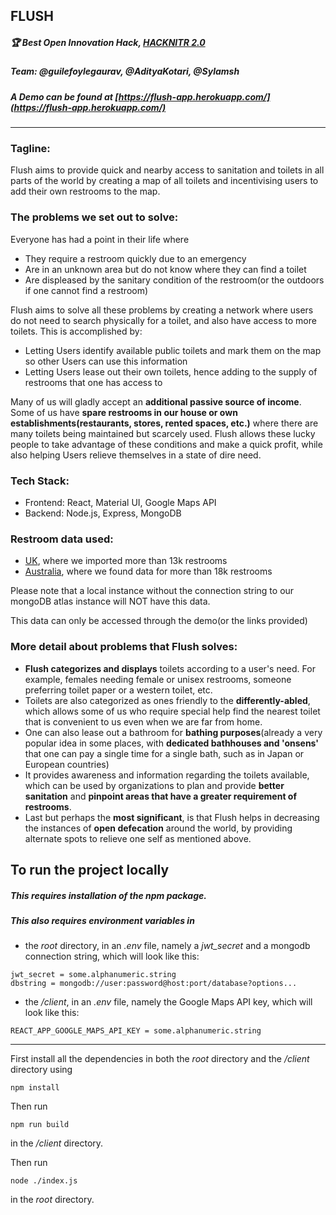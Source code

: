 ## FLUSH
##### 🏆 Best Open Innovation Hack, [HACKNITR 2.0](https://hacknitr2.devfolio.co/submissions?show_winners=true)
##### Team: @guilefoylegaurav, @AdityaKotari, @Sylamsh

##### A Demo can be found at [https://flush-app.herokuapp.com/](https://flush-app.herokuapp.com/)

_______________
### Tagline:
Flush aims to provide quick and nearby access to sanitation and toilets in all parts of the world by creating a map of all toilets and incentivising users to add their own restrooms to the map.
### The problems we set out to solve:
Everyone has had a point in their life where
- They require a restroom quickly due to an emergency
- Are in an unknown area but do not know where they can find a toilet
- Are displeased by the sanitary condition of the restroom(or the outdoors if one cannot find a restroom)

Flush aims to solve all these problems by creating a network where users do not need to search physically for a toilet, and also have access to more toilets. This is accomplished by:
- Letting Users identify available public toilets and mark them on the map so other Users can use this information
- Letting Users lease out their own toilets, hence adding to the supply of restrooms that one has access to

Many of us will gladly accept an **additional passive source of income**. Some of us have **spare restrooms in our house or own establishments(restaurants, stores, rented spaces, etc.)** where there are many toilets being maintained but scarcely used. Flush allows these lucky people to take advantage of these conditions and make a quick profit, while also helping Users relieve themselves in a state of dire need.

### Tech Stack:
- Frontend: React, Material UI, Google Maps API
- Backend: Node.js, Express, MongoDB
### Restroom data used:
- [UK](https://www.toiletmap.org.uk/about), where we imported more than 13k restrooms
- [Australia](https://data.gov.au/data/dataset/national-public-toilet-map), where we found data for more than 18k restrooms

Please note that a local instance without the connection string to our mongoDB atlas instance will NOT have this data. 

This data can only be accessed through the demo(or the links provided)


### More detail about problems that Flush solves:
- **Flush categorizes and displays** toilets according to a user's need. For example, females needing female or unisex restrooms, someone preferring toilet paper or a western toilet, etc.
- Toilets are also categorized as ones friendly to the **differently-abled**, which allows some of us who require special help find the nearest toilet that is convenient to us even when we are far from home.
- One can also lease out a bathroom for **bathing purposes**(already a very popular idea in some places, with **dedicated bathhouses and 'onsens'** that one can pay a single time for a single bath, such as in Japan or European countries)
- It provides awareness and information regarding the toilets available, which can be used by organizations to plan and provide **better sanitation** and **pinpoint areas that have a greater requirement of restrooms**.  
- Last but perhaps the **most significant**, is that Flush helps in decreasing the instances of **open defecation** around the world, by providing alternate spots to relieve one self as mentioned above.


## To run the project locally
##### This requires installation of the npm package. 

##### This also requires environment variables in
 - the *root* directory, in an *.env* file, namely a *jwt_secret* and a mongodb connection string, which will look like this: 
  
 ```
 jwt_secret = some.alphanumeric.string 
 dbstring = mongodb://user:password@host:port/database?options...
 ```
  - the */client*, in an *.env* file, namely the Google Maps API key, which will look like this:
```
REACT_APP_GOOGLE_MAPS_API_KEY = some.alphanumeric.string
```
_______________


First install all the dependencies in both the *root* directory and the */client* directory using 
```
npm install
```
Then run 
```
npm run build
```
in the */client* directory.

Then run
```
node ./index.js
```
in the *root* directory. 

 

